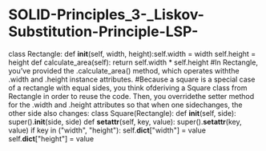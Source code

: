 # SOLID-Principles_3-_Liskov-Substitution-Principle-LSP-

class Rectangle:
  def __init__(self, width, height):self.width = width
    self.height = height
  def calculate_area(self):
    return self.width * self.height
#In Rectangle, you’ve provided the .calculate_area() method, which operates withthe .width and .height instance attributes.
#Because a square is a special case of a rectangle with equal sides, you think ofderiving a Square class from Rectangle in order to reuse the code. Then, you overridethe setter method for the .width and .height attributes so that when one sidechanges, the other side also changes:
class Square(Rectangle):
  def __init__(self, side):
    super().__init__(side, side)
  def __setattr__(self, key, value):
    super().__setattr__(key, value)
    if key in ("width", "height"):
      self.__dict__["width"] = value
      self.__dict__["height"] = value
